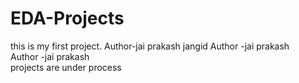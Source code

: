 # EDA-Projects
this is my first project. 
Author-jai prakash jangid
Author -jai prakash<br>
Author -jai prakash<br>
projects are under process